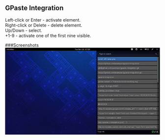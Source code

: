 ## GPaste Integration
Left-click or Enter - activate element.  
Right-click or Delete - delete element.  
Up/Down - select.  
<Ctrl>+1-9 - activate one of the first nine visible.

###Screenshots
![GPaste](/screenshots/1.jpg)
